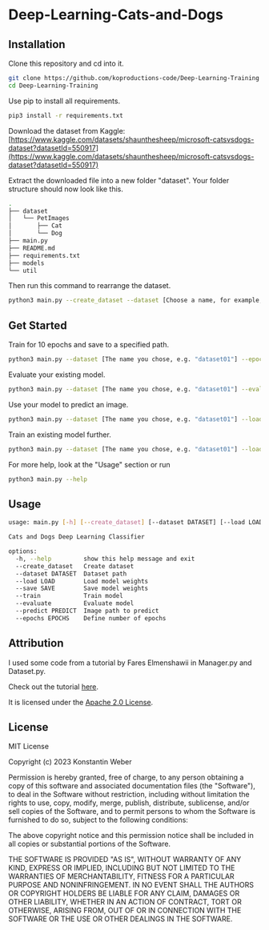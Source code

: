 # Deep-Learning-Cats-and-Dogs

## Installation
Clone this repository and cd into it.
```bash
git clone https://github.com/koproductions-code/Deep-Learning-Training
cd Deep-Learning-Training
```

Use pip to install all requirements.

```bash
pip3 install -r requirements.txt
```

Download the dataset from Kaggle:
[https://www.kaggle.com/datasets/shaunthesheep/microsoft-catsvsdogs-dataset?datasetId=550917](https://www.kaggle.com/datasets/shaunthesheep/microsoft-catsvsdogs-dataset?datasetId=550917)

Extract the downloaded file into a new folder "dataset". Your folder structure should now look like this.
```bash
.
├── dataset
│   └── PetImages
│       ├── Cat
│       └── Dog
├── main.py
├── README.md
├── requirements.txt
├── models
└── util
```

Then run this command to rearrange the dataset.
```bash
python3 main.py --create_dataset --dataset [Choose a name, for example, "dataset01"]
```

## Get Started

Train for 10 epochs and save to a specified path.
```bash
python3 main.py --dataset [The name you chose, e.g. "dataset01"] --epochs 10 --train --save [path]
```

Evaluate your existing model.
```bash
python3 main.py --dataset [The name you chose, e.g. "dataset01"] --evaluate --load [path]
```

Use your model to predict an image.
```bash
python3 main.py --dataset [The name you chose, e.g. "dataset01"] --load [model path] --predict [image path]
```

Train an existing model further.
```bash
python3 main.py --dataset [The name you chose, e.g. "dataset01"] --load [old model path] --epochs 10 --train --save [new model path]
```

For more help, look at the "Usage" section or run
```bash
python3 main.py --help
```

## Usage

```bash
usage: main.py [-h] [--create_dataset] [--dataset DATASET] [--load LOAD] [--save SAVE] [--train] [--evaluate] [--predict PREDICT] [--epochs EPOCHS]

Cats and Dogs Deep Learning Classifier

options:
  -h, --help         show this help message and exit
  --create_dataset   Create dataset
  --dataset DATASET  Dataset path
  --load LOAD        Load model weights
  --save SAVE        Save model weights
  --train            Train model
  --evaluate         Evaluate model
  --predict PREDICT  Image path to predict
  --epochs EPOCHS    Define number of epochs
```

## Attribution
I used some code from a tutorial by Fares Elmenshawii in Manager.py and Dataset.py.

Check out the tutorial [here](https://www.kaggle.com/code/fareselmenshawii/cats-vs-dogs-classification/notebook).

It is licensed under the [Apache 2.0 License](https://github.com/koproductions-code/Deep-Learning-Training/blob/master/Fares-Elmenshawii-License.md).


## License
MIT License

Copyright (c) 2023 Konstantin Weber

Permission is hereby granted, free of charge, to any person obtaining a copy
of this software and associated documentation files (the "Software"), to deal
in the Software without restriction, including without limitation the rights
to use, copy, modify, merge, publish, distribute, sublicense, and/or sell
copies of the Software, and to permit persons to whom the Software is
furnished to do so, subject to the following conditions:

The above copyright notice and this permission notice shall be included in all
copies or substantial portions of the Software.

THE SOFTWARE IS PROVIDED "AS IS", WITHOUT WARRANTY OF ANY KIND, EXPRESS OR
IMPLIED, INCLUDING BUT NOT LIMITED TO THE WARRANTIES OF MERCHANTABILITY,
FITNESS FOR A PARTICULAR PURPOSE AND NONINFRINGEMENT. IN NO EVENT SHALL THE
AUTHORS OR COPYRIGHT HOLDERS BE LIABLE FOR ANY CLAIM, DAMAGES OR OTHER
LIABILITY, WHETHER IN AN ACTION OF CONTRACT, TORT OR OTHERWISE, ARISING FROM,
OUT OF OR IN CONNECTION WITH THE SOFTWARE OR THE USE OR OTHER DEALINGS IN THE
SOFTWARE.
